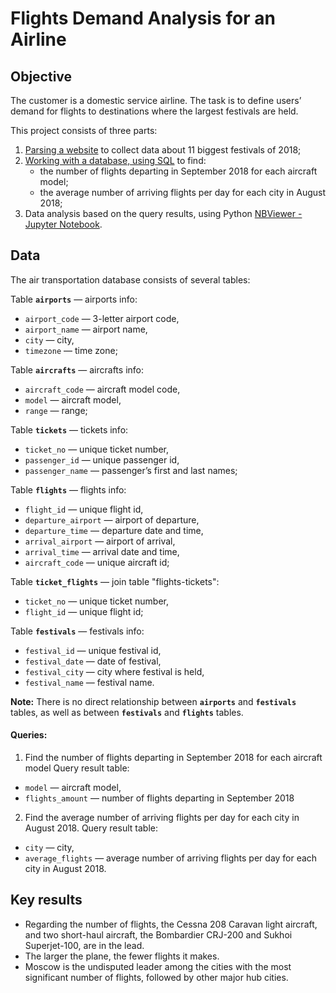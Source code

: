 # Flights Demand Analysis for an Airline

## Objective
The customer is a domestic service airline. The task is to define users’ demand for flights to destinations where the largest festivals are held.

This project consists of three parts:
1. [Parsing a website]() to collect data about 11 biggest festivals of 2018;
2. [Working with a database, using SQL]() to find: 
    - the number of flights departing in September 2018 for each aircraft model;
    - the average number of arriving flights per day for each city in August 2018;
3. Data analysis based on the query results, using Python [NBViewer - Jupyter Notebook]().

## Data
The air transportation database consists of several tables:

Table **`airports`** — airports info:
- `airport_code` — 3-letter airport code,
- `airport_name` — airport name,
- `city` — city,
- `timezone` — time zone;

Table **`aircrafts`** — aircrafts info:
- `aircraft_code` — aircraft model code,
- `model` — aircraft model,
- `range` — range;

Table **`tickets`** — tickets info:
- `ticket_no` — unique ticket number,
- `passenger_id` — unique passenger id,
- `passenger_name` — passenger’s first and last names;

Table **`flights`** — flights info:
- `flight_id` — unique flight id,
- `departure_airport` — airport of departure,
- `departure_time` — departure date and time,
- `arrival_airport` — airport of arrival,
- `arrival_time` — arrival date and time,
- `aircraft_code` — unique aircraft id;

Table **`ticket_flights`** — join table "flights-tickets":
- `ticket_no` — unique ticket number,
- `flight_id` — unique flight id;

Table **`festivals`** — festivals info:
- `festival_id` — unique festival id,
- `festival_date` — date of festival,
- `festival_city` — city where festival is held,
- `festival_name` — festival name.

**Note:** There is no direct relationship between **`airports`** and **`festivals`** tables, as well as between **`festivals`** and **`flights`** tables.

#### Queries:
1.  Find the number of flights departing in September 2018 for each aircraft model
Query result table:
- `model` — aircraft model,
- `flights_amount` — number of flights departing in September 2018
2. Find the average number of arriving flights per day for each city in August 2018.
Query result table:
- `city` — city,
- `average_flights` — average number of arriving flights per day for each city in August 2018.

## Key results
- Regarding the number of flights, the Cessna 208 Caravan light aircraft, and two short-haul aircraft, the Bombardier CRJ-200 and Sukhoi Superjet-100, are in the lead. 
- The larger the plane, the fewer flights it makes.
- Moscow is the undisputed leader among the cities with the most significant number of flights, followed by other major hub cities.